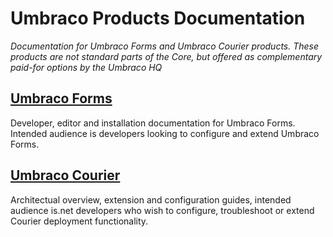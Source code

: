# Umbraco Products Documentation

_Documentation for Umbraco Forms and Umbraco Courier products. These products are not standard parts of the Core, but
offered as complementary paid-for options by the Umbraco HQ_

## [Umbraco Forms](UmbracoForms/index.md)
Developer, editor and installation documentation for Umbraco Forms. Intended audience is developers looking to configure and extend
Umbraco Forms.


## [Umbraco Courier](UmbracoCourier/index.md)
Architectual overview, extension and configuration guides, intended audience is.net developers who wish to configure, troubleshoot or extend Courier deployment functionality.
